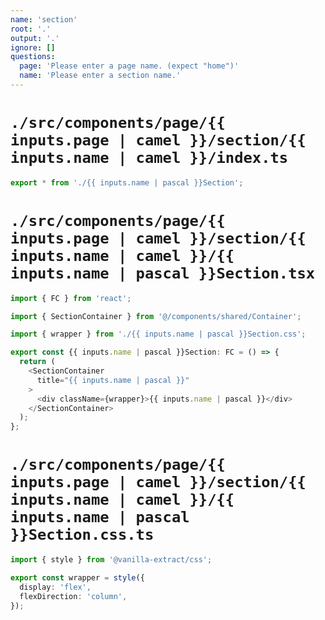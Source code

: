 ```yaml
---
name: 'section'
root: '.'
output: '.'
ignore: []
questions:
  page: 'Please enter a page name. (expect "home")'
  name: 'Please enter a section name.'
---
```


# `./src/components/page/{{ inputs.page | camel }}/section/{{ inputs.name | camel }}/index.ts`

```typescript
export * from './{{ inputs.name | pascal }}Section';
```

# `./src/components/page/{{ inputs.page | camel }}/section/{{ inputs.name | camel }}/{{ inputs.name | pascal }}Section.tsx`

```typescript
import { FC } from 'react';

import { SectionContainer } from '@/components/shared/Container';

import { wrapper } from './{{ inputs.name | pascal }}Section.css';

export const {{ inputs.name | pascal }}Section: FC = () => {
  return (
    <SectionContainer
      title="{{ inputs.name | pascal }}"
    >
      <div className={wrapper}>{{ inputs.name | pascal }}</div>
    </SectionContainer>
  );
};
```

# `./src/components/page/{{ inputs.page | camel }}/section/{{ inputs.name | camel }}/{{ inputs.name | pascal }}Section.css.ts`

```typescript
import { style } from '@vanilla-extract/css';

export const wrapper = style({
  display: 'flex',
  flexDirection: 'column',
});
```
